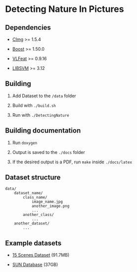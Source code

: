 Detecting Nature In Pictures
===============

Dependencies
---------------

* [CImg](http://cimg.sourceforge.net/) >= 1.5.4

* [Boost](http://www.boost.org/) >= 1.50.0

* [VLFeat](http://www.vlfeat.org/) >= 0.9.16

* [LIBSVM](http://www.csie.ntu.edu.tw/~cjlin/libsvm/) >= 3.12

Building
---------------

1. Add Dataset to the `/data` folder

2. Build with `./build.sh`

3. Run with `./DetectingNature`

Building documentation
---------------

1. Run `doxygen`

2. Output is saved to the `./docs` folder

3. If the desired output is a PDF, run `make` inside `./docs/latex`

Dataset structure
---------------

	data/
		dataset_name/
			class_name/
				image_name.jpg
				another_image.png
				...
			another_class/
				...
		another_dataset/
			...

		
Example datasets
---------------

* [15 Scenes Dataset](http://www.cs.illinois.edu/homes/slazebni/research/scene_categories.zip) (91.7MB)
	
* [SUN Database](http://groups.csail.mit.edu/vision/SUN1old/SUN397.tar) (37GB)
